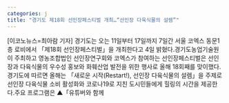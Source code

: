 ```yaml
---
categories: j
title: "경기도 제18회 선인장페스티벌 개최…“선인장 다육식물의 설렘”"
---
```

[이코노뉴스=최아람 기자] 경기도는 오는 11일부터 17일까지 7일간 서울 코엑스 동문1층 로비에서 「제18회 선인장페스티벌」을 개최한다고 4일 밝혔다.경기도농업기술원이 주최하고 영농조합법인 선인장연구회와 코엑스가 참여하는 선인장페스티벌은 선인장과 다육식물의 우수성 홍보와 화훼산업 발전을 위한 행사로 올해 18회째를 맞이했다.경기도에 따르면 올해는 「새로운 시작(Restart!), 선인장 다육식물의 설렘」을 주제로 선인장 다육식물 소비 활성화와 코로나19로 지친 도시민들에게 힐링의 시간을 제공한다.주요 프로그램은 ▲「유튜버와 함께